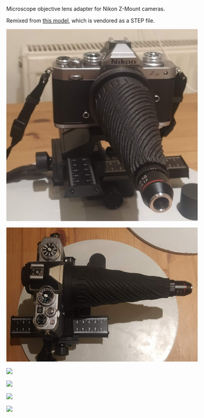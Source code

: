 Microscope objective lens adapter for Nikon Z-Mount cameras.

Remixed from [this model](https://www.printables.com/model/434781-nikon-z-neutral-mount), which is vendored as a STEP file.

![](imgs/macro-lens-01.jpg)

![](imgs/macro-lens-02.jpg)

![](imgs/example-01.jpg)

![](imgs/example-02.jpg)

![](imgs/example-03.jpg)

![](imgs/example-04.jpg)

